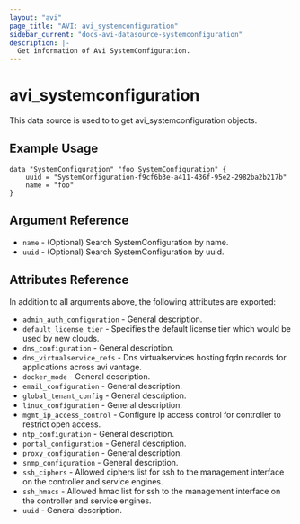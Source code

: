 ```yaml
---
layout: "avi"
page_title: "AVI: avi_systemconfiguration"
sidebar_current: "docs-avi-datasource-systemconfiguration"
description: |-
  Get information of Avi SystemConfiguration.
---
```


# avi_systemconfiguration

This data source is used to to get avi_systemconfiguration objects.

## Example Usage

```hcl
data "SystemConfiguration" "foo_SystemConfiguration" {
    uuid = "SystemConfiguration-f9cf6b3e-a411-436f-95e2-2982ba2b217b"
    name = "foo"
}
```

## Argument Reference

* `name` - (Optional) Search SystemConfiguration by name.
* `uuid` - (Optional) Search SystemConfiguration by uuid.

## Attributes Reference

In addition to all arguments above, the following attributes are exported:

* `admin_auth_configuration` - General description.
* `default_license_tier` - Specifies the default license tier which would be used by new clouds.
* `dns_configuration` - General description.
* `dns_virtualservice_refs` - Dns virtualservices hosting fqdn records for applications across avi vantage.
* `docker_mode` - General description.
* `email_configuration` - General description.
* `global_tenant_config` - General description.
* `linux_configuration` - General description.
* `mgmt_ip_access_control` - Configure ip access control for controller to restrict open access.
* `ntp_configuration` - General description.
* `portal_configuration` - General description.
* `proxy_configuration` - General description.
* `snmp_configuration` - General description.
* `ssh_ciphers` - Allowed ciphers list for ssh to the management interface on the controller and service engines.
* `ssh_hmacs` - Allowed hmac list for ssh to the management interface on the controller and service engines.
* `uuid` - General description.
